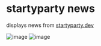 # startyparty news

displays news from [startyparty.dev](https://startyparty.dev)

![image](https://github.com/user-attachments/assets/d128a836-5b81-4bfa-b97c-8f8663147cc2)
![image](https://github.com/user-attachments/assets/e882abe3-7677-43d5-a1ed-5517b2a91ad7)
